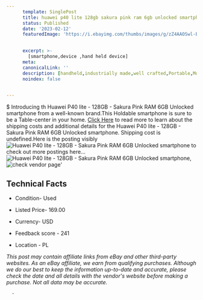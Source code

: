 ```yaml
---
      template: SinglePost
      title: huawei p40 lite 128gb sakura pink ram 6gb unlocked smartphone
      status: Published
      date: '2023-02-12'
      featuredImage: 'https://i.ebayimg.com/thumbs/images/g/zZ4AAOSwl-Bj4oQv/s-l225.jpg'
       

      excerpt: >-
        [smartphone,device ,hand held device]
      meta:
      canonicalLink: ''
      description: [handheld,industrially made,well crafted,Portable,Mobile,Compact,Convenient,Lightweight,Maneuverable,Man-portable,Miniature,Carriable,Hand-held,Light,Holdable,Transportable,Mobile device,Pocket-sized,On-the-go,Wireless,Cordless,Compact size,Convenient size, smartphone,device ,hand held device]
      noindex: false
      

---
```

$
      Introducing th Huawei P40 lite - 128GB - Sakura Pink RAM 6GB Unlocked smartphone from a well-known brand.This Holdable smartphone is sure to be a Table-center in your home. [Click Here](https://www.ebay.com/itm/165868246053?hash=item269e849425%3Ag%3AzZ4AAOSwl-Bj4oQv&mkevt=1&mkcid=1&mkrid=711-53200-19255-0&campid=%253CePNCampaignId%253E&customid=%253CreferenceId%253E&toolid=10049) to read more to learn about the shipping costs and additional details for the Huawei P40 lite - 128GB - Sakura Pink RAM 6GB Unlocked smartphone. Shipping cost is undefined.Here is the posting visibly ![Huawei P40 lite - 128GB - Sakura Pink RAM 6GB Unlocked smartphone](https://i.ebayimg.com/thumbs/images/g/zZ4AAOSwl-Bj4oQv/s-l225.jpg) to check out more postings here... ![Huawei P40 lite - 128GB - Sakura Pink RAM 6GB Unlocked smartphone](https://i.ebayimg.com/images/g/zZ4AAOSwl-Bj4oQv/s-l1600.jpg), ![check vendor page](https://origin-galleryplus.ebayimg.com/ws/web/165868246053_2_0_1/225x225.jpg,https://origin-galleryplus.ebayimg.com/ws/web/165868246053_3_0_1/225x225.jpg,https://origin-galleryplus.ebayimg.com/ws/web/165868246053_4_0_1/225x225.jpg,https://origin-galleryplus.ebayimg.com/ws/web/165868246053_5_0_1/225x225.jpg,https://origin-galleryplus.ebayimg.com/ws/web/165868246053_6_0_1/225x225.jpg,https://origin-galleryplus.ebayimg.com/ws/web/165868246053_7_0_1/225x225.jpg,https://origin-galleryplus.ebayimg.com/ws/web/165868246053_8_0_1/225x225.jpg,https://origin-galleryplus.ebayimg.com/ws/web/165868246053_9_0_1/225x225.jpg,https://origin-galleryplus.ebayimg.com/ws/web/165868246053_10_0_1/225x225.jpg,https://origin-galleryplus.ebayimg.com/ws/web/165868246053_11_0_1/225x225.jpg,https://origin-galleryplus.ebayimg.com/ws/web/165868246053_12_0_1/225x225.jpg,https://origin-galleryplus.ebayimg.com/ws/web/165868246053_13_0_1/225x225.jpg)'

      

 ## Technical Facts 



     
      

 - Condition- Used 


      

 - Listed Price- 169.00 


      

 - Currency- USD 


      

 - Feedback score - 241 


      

 - Location - PL 


      
      

 *_This post may contain affiliate links from eBay and other third-party websites. As an eBay affiliate, we earn from qualifying purchases. Although we do our best to keep the information up-to-date and accurate, please check the date and all details with the vendor's website before making a purchase. Not all data may be accurate._*




      -
